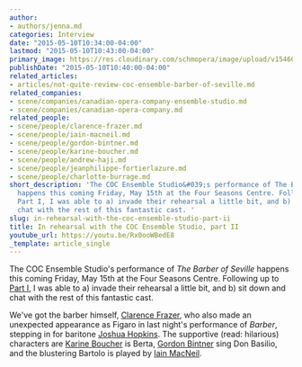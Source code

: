 ```yaml
---
author:
- authors/jenna.md
categories: Interview
date: "2015-05-10T10:34:00-04:00"
lastmod: "2015-05-10T10:43:00-04:00"
primary_image: https://res.cloudinary.com/schmopera/image/upload/v1546051212/media/2018/12/sqEnsembleBarberFeature2.jpg
publishDate: "2015-05-10T10:40:00-04:00"
related_articles:
- articles/not-quite-review-coc-ensemble-barber-of-seville.md
related_companies:
- scene/companies/canadian-opera-company-ensemble-studio.md
- scene/companies/canadian-opera-company.md
related_people:
- scene/people/clarence-frazer.md
- scene/people/iain-macneil.md
- scene/people/gordon-bintner.md
- scene/people/karine-boucher.md
- scene/people/andrew-haji.md
- scene/people/jeanphilippe-fortierlazure.md
- scene/people/charlotte-burrage.md
short_description: 'The COC Ensemble Studio&#039;s performance of The Barber of Seville
  happens this coming Friday, May 15th at the Four Seasons Centre. Following up to
  Part I, I was able to a) invade their rehearsal a little bit, and b) sit down and
  chat with the rest of this fantastic cast. '
slug: in-rehearsal-with-the-coc-ensemble-studio-part-ii
title: In rehearsal with the COC Ensemble Studio, part II
youtube_url: https://youtu.be/Rx0ooWBedE8
_template: article_single
---
```

The COC Ensemble Studio's performance of *The Barber of Seville* happens this coming Friday, May 15th at the Four Seasons Centre. Following up to [Part I](/in-rehearsal-with-the-coc-ensemble-studio/), I was able to a) invade their rehearsal a little bit, and b) sit down and chat with the rest of this fantastic cast. 

We've got the barber himself, [Clarence Frazer](/scene/people/clarence-frazer/), who also made an unexpected appearance as Figaro in last night's performance of *Barber*, stepping in for baritone [Joshua Hopkins](/talking-figaro-with-joshua-hopkins/). The supportive (read: hilarious) characters are [Karine Boucher](/scene/people/karine-boucher/) is Berta, [Gordon Bintner](/scene/people/gordon-bintner/) sing Don Basilio, and the blustering Bartolo is played by [Iain MacNeil](/scene/people/iain-macneil/).